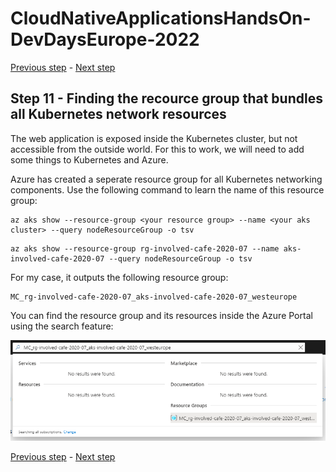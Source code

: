 # CloudNativeApplicationsHandsOn-DevDaysEurope-2022

[Previous step](../step-10/README.md) - [Next step](../step-12/README.md)

## Step 11 - Finding the recource group that bundles all Kubernetes network resources

The web application is exposed inside the Kubernetes cluster, but not accessible from the outside world. For this to work, we will need to add some things to Kubernetes and Azure.

Azure has created a seperate resource group for all Kubernetes networking components. Use the following command to learn the name of this resource group:

```
az aks show --resource-group <your resource group> --name <your aks cluster> --query nodeResourceGroup -o tsv
```

```
az aks show --resource-group rg-involved-cafe-2020-07 --name aks-involved-cafe-2020-07 --query nodeResourceGroup -o tsv
```

For my case, it outputs the following resource group:

```
MC_rg-involved-cafe-2020-07_aks-involved-cafe-2020-07_westeurope
```

You can find the resource group and its resources inside the Azure Portal using the search feature:

![dotnet new](sshot-68.png)

[Previous step](../step-10/README.md) - [Next step](../step-12/README.md)